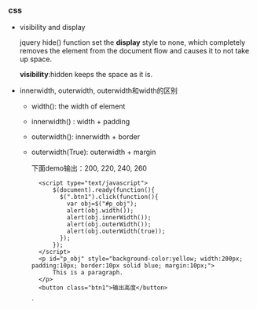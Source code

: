 ### css ###

- visibility and display

	jquery hide() function set the **display** style to none, which completely removes the element from the document flow and causes it to not take up space.

	**visibility**:hidden keeps the space as it is.


- innerwidth, outerwidth, outerwidth和width的区别

	- width(): the width of element

	- innerwidth() : width + padding

	- outerwidth(): innerwidth + border

	- outerwidth(True): outerwidth + margin


		下面demo输出：200, 220, 240, 260		

			<script type="text/javascript">
				$(document).ready(function(){
				  $(".btn1").click(function(){
				    var obj=$("#p_obj");
				    alert(obj.width());
				    alert(obj.innerWidth());
				    alert(obj.outerWidth());
				    alert(obj.outerWidth(true));
				  });
				});
			</script>
			<p id="p_obj" style="background-color:yellow; width:200px; padding:10px; border:10px solid blue; margin:10px;">
				This is a paragraph.
			</p>
			<button class="btn1">输出高度</button>


		`